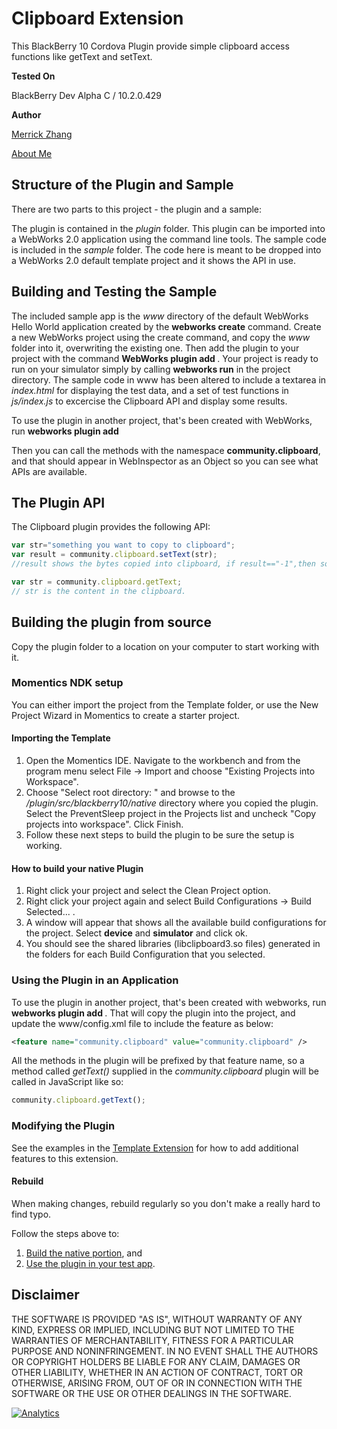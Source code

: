 Clipboard Extension
=============

This BlackBerry 10 Cordova Plugin provide simple clipboard access functions like getText and setText. 

**Tested On**

BlackBerry Dev Alpha C / 10.2.0.429

**Author**

[Merrick Zhang](https://github.com/anphorea)

[About Me](http://about.me/anpho)

## Structure of the Plugin and Sample

There are two parts to this project - the plugin and a sample:

The plugin is contained in the _plugin_ folder. This plugin can be imported into a WebWorks 2.0 application using the command line tools.
The sample code is included in the _sample_ folder. The code here is meant to be dropped into a WebWorks 2.0 default template project and it shows the API in use.


## Building and Testing the Sample

The included sample app is the _www_ directory of the default WebWorks Hello World application created by the __webworks create__ command. Create a new WebWorks project using the create command, and copy the _www_ folder into it, overwriting the existing one. Then add the plugin to your project with the command __WebWorks plugin add <path to the plugin folder>__. Your project is ready to run on your simulator simply by calling __webworks run__ in the project directory. The sample code in www has been altered to include a textarea in _index.html_ for displaying the test data, and a set of test functions in _js/index.js_ to excercise the Clipboard API and display some results.

To use the plugin in another project, that's been created with WebWorks, run __webworks plugin add <path to the plugin folder>__

Then you can call the methods with the namespace __community.clipboard__, and that should appear in WebInspector as an Object so you can see what APIs are available.

## The Plugin API
The Clipboard plugin provides the following API:

```javascript
var str="something you want to copy to clipboard";
var result = community.clipboard.setText(str);
//result shows the bytes copied into clipboard, if result=="-1",then something is wrong.

var str = community.clipboard.getText;
// str is the content in the clipboard.
```

## Building the plugin from source

Copy the plugin folder to a location on your computer to start working with it.

### Momentics NDK setup

You can either import the project from the Template folder, or use the New Project Wizard in Momentics to create a starter project.

#### Importing the Template

1. Open the Momentics IDE. Navigate to the workbench and from the program menu
select File -> Import and choose "Existing Projects into Workspace".
2. Choose "Select root directory: " and browse to the _/plugin/src/blackberry10/native_ directory where you copied the plugin. Select the PreventSleep project in the Projects list and uncheck "Copy projects into workspace". Click Finish.
3. Follow these next steps to build the plugin to be sure the setup is working.

#### How to build your native Plugin

1. Right click your project and select the Clean Project option.
2. Right click your project again and select Build Configurations -> Build Selected... .
3. A window will appear that shows all the available build configurations
for the project. Select __device__ and __simulator__ and click ok.
4. You should see the shared libraries (libclipboard3.so files) generated in the folders for each Build Configuration that you selected.

### Using the Plugin in an Application

To use the plugin in another project, that's been created with webworks, run __webworks plugin add <plugin path>__.
That will copy the plugin into the project, and update the www/config.xml file to include the feature as below:

```xml
<feature name="community.clipboard" value="community.clipboard" />
```

All the methods in the plugin will be prefixed by that feature name, so a method called _getText()_ supplied in the _community.clipboard_ plugin will be called in JavaScript like so:

```javascript
community.clipboard.getText();
```

### Modifying the Plugin

See the examples in the [Template Extension](https://github.com/blackberry/WebWorks-Community-APIs/blob/master/BB10-Cordova/Template) for how to add additional features to this extension.

#### Rebuild 
When making changes, rebuild regularly so you don't make a really hard to find typo.

Follow the steps above to:
1. [Build the native portion](#how-to-build-your-native-plugin), and
2. [Use the plugin in your test app](#using-the-plugin-in-an-application).

## Disclaimer

THE SOFTWARE IS PROVIDED "AS IS", WITHOUT WARRANTY OF ANY KIND, EXPRESS OR IMPLIED, INCLUDING BUT NOT LIMITED TO THE WARRANTIES OF MERCHANTABILITY, FITNESS FOR A PARTICULAR PURPOSE AND NONINFRINGEMENT. IN NO EVENT SHALL THE AUTHORS OR COPYRIGHT HOLDERS BE LIABLE FOR ANY CLAIM, DAMAGES OR OTHER LIABILITY, WHETHER IN AN ACTION OF CONTRACT, TORT OR OTHERWISE, ARISING FROM, OUT OF OR IN CONNECTION WITH THE SOFTWARE OR THE USE OR OTHER DEALINGS IN THE SOFTWARE.

[![Analytics](https://ga-beacon.appspot.com/UA-46817652-1/WebWorks-Community-APIs/BB10-Cordova/Clipboard?pixel)](https://github.com/igrigorik/ga-beacon)